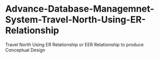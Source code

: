 # Advance-Database-Managemnet-System-Travel-North-Using-ER-Relationship
Travel North Using ER Relationship or EER Relationship to produce Conceptual Design
